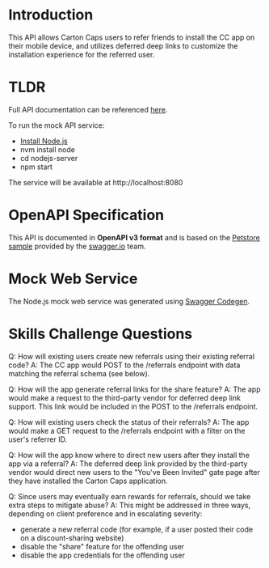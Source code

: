 # Introduction
This API allows Carton Caps users to refer friends to install the CC app on their mobile device, and utilizes deferred deep links to customize the installation experience for the referred user.

# TLDR
Full API documentation can be referenced [here](https://editor.swagger.io/?url=https://raw.githubusercontent.com/joshua-d-hill/cartoncaps/master/openapi.yaml).

To run the mock API service:
  - [Install Node.js](https://github.com/nvm-sh/nvm#installing-and-updating)
  - nvm install node
  - cd nodejs-server
  - npm start
  
The service will be available at http://localhost:8080

# OpenAPI Specification
This API is documented in **OpenAPI v3 format** and is based on the
[Petstore sample](https://petstore.swagger.io/) provided by the [swagger.io](https://swagger.io) team.

# Mock Web Service
The Node.js mock web service was generated using [Swagger Codegen](https://swagger.io/docs/open-source-tools/swagger-codegen/).

# Skills Challenge Questions
Q: How will existing users create new referrals using their existing referral code?
A: The CC app would POST to the /referrals endpoint with data matching the referral schema (see below).

Q: How will the app generate referral links for the share feature?
A: The app would make a request to the third-party vendor for deferred deep link support.  This link would be included in the POST to the /referrals endpoint.

Q: How will existing users check the status of their referrals?
A: The app would make a GET request to the /referrals endpoint with a filter on the user's referrer ID.

Q: How will the app know where to direct new users after they install the app via a referral?
A: The deferred deep link provided by the third-party vendor would direct new users to the "You've Been Invited" gate page after they have installed the Carton Caps application.

Q: Since users may eventually earn rewards for referrals, should we take extra steps to mitigate abuse?
A: This might be addressed in three ways, depending on client preference and in escalating severity: 
- generate a new referral code (for example, if a user posted their code on a discount-sharing website)
- disable the "share" feature for the offending user
- disable the app credentials for the offending user
